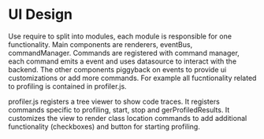 # UI Design
Use require to split into modules, each module is responsible for one functionality. Main components are renderers, eventBus, commandManager. Commands are registered with command manager, each command emits a event and uses datasource to interact with the backend. The other components piggyback on events to provide ui customizations or add more commands. For example all fucntionality related to profiling is contained in profiler.js.

profiler.js registers a tree viewer to show code traces. It registers commands specific to profiling, start, stop and gerProfiledResults. It customizes the view to render class location commands to add additional functionality (checkboxes) and button for starting profiling.

